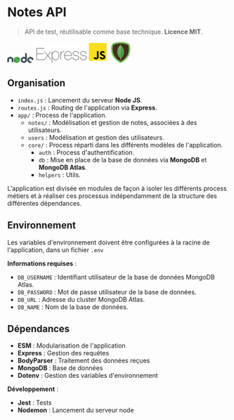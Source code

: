 # Notes API

> API de test, réutilisable comme base technique. **Licence MIT**.

![node](img_readme/node.png)
![express](img_readme/express.png)
![mongoDB](img_readme/mongo.png)

## Organisation

- `index.js` : Lancement du serveur **Node JS**.
- `routes.js` : Routing de l'application via **Express**.
- `app/` : Process de l'application.
    - `notes/` : Modélisation et gestion de notes, associées à des utilisateurs.
    - `users` : Modélisation et gestion des utilisateurs.
    - `core/` : Process réparti dans les différents modèles de l'application.
        - `auth` : Process d'authentification.
        - `db` : Mise en place de la base de données via **MongoDB** et **MongoDB Atlas**.
        - `helpers` : Utils.

L'application est divisée en modules de façon à isoler les différents process métiers et à réaliser ces processus indépendamment de la structure des différentes dépendances.

## Environnement

Les variables d'environnement doivent être configurées à la racine de l'application, dans un fichier `.env`

**Informations requises** :
- `DB_USERNAME` : Identifiant utilisateur de la base de données MongoDB Atlas.
- `DB_PASSWORD` : Mot de passe utilisateur de la base de données.
- `DB_URL` : Adresse du cluster MongoDB Atlas.
- `DB_NAME` : Nom de la base de données.

## Dépendances

- **ESM** : Modularisation de l'application
- **Express** : Gestion des requêtes
- **BodyParser** : Traitement des données reçues
- **MongoDB** : Base de données
- **Dotenv** : Gestion des variables d'environnement

**Développement** :
- **Jest** : Tests
- **Nodemon** : Lancement du serveur node